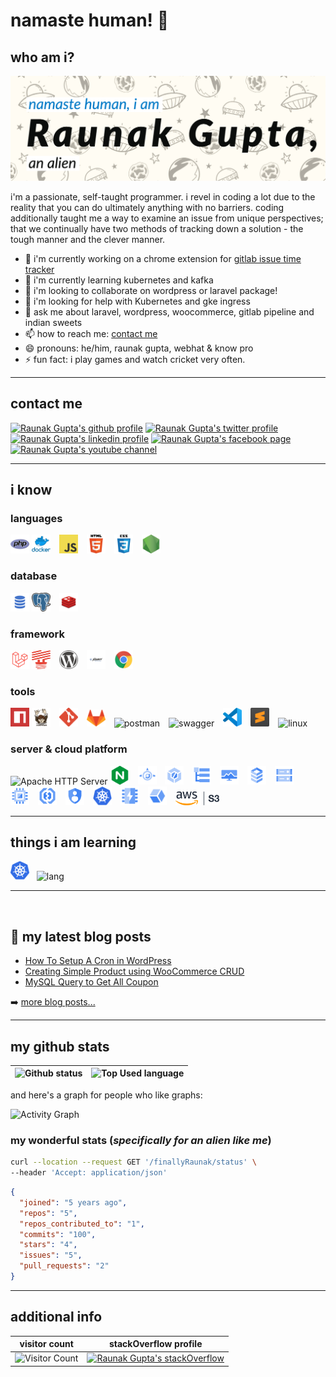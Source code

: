 # namaste human! :wave:

## who am i?

![main banner](./img/banner.jpeg)

i'm  a passionate, self-taught programmer. i revel in coding a lot due to the reality that you can do ultimately anything with no barriers. coding additionally taught me a way to examine an issue from unique perspectives; that we continually have two methods of tracking down a solution - the tough manner and the clever manner.


 - 🔭 i'm currently working on a chrome extension for [gitlab issue time tracker](https://github.com/finallyRaunak/gitlab-time-tracker)
 - 🌱 i'm currently learning kubernetes and kafka
 - 👯 i'm looking to collaborate on wordpress or laravel package!
 - 🤔 i'm looking for help with Kubernetes and gke ingress
 - 💬 ask me about laravel, wordpress, woocommerce, gitlab pipeline and indian sweets
 - 📫 how to reach me: [contact me](#contact-me)
 - 😄 pronouns: he/him, raunak gupta, webhat & know pro
 - ⚡ fun fact: i play games and watch cricket very often.

---

## contact me

[![Raunak Gupta's github profile](https://img.shields.io/badge/GitHub-100000?style=for-the-badge&logo=github&logoColor=white "github profile")](//github.com/finallyRaunak)
[![Raunak Gupta's twitter profile](https://img.shields.io/badge/Twitter-1DA1F2?style=for-the-badge&logo=twitter&logoColor=white "twitter profile")](//twitter.com/webhat14)
[![Raunak Gupta's linkedin profile](https://img.shields.io/badge/LinkedIn-0077B5?style=for-the-badge&logo=linkedin&logoColor=white "linkedin profile")](//www.linkedin.com/in/raunak-gupta/)
[![Raunak Gupta's facebook page](https://img.shields.io/badge/Facebook-1877F2?style=for-the-badge&logo=facebook&logoColor=white "facebook page")](//www.facebook.com/webhat.in/)
[![Raunak Gupta's youtube channel](https://img.shields.io/badge/YouTube-FF0000?style=for-the-badge&logo=youtube&logoColor=white "youtube page")](//www.youtube.com/channel/UCTCHKVFJeREOAeNt3ZF8VaQ)

---

<div>

## i know

### languages

<img src="https://raw.githubusercontent.com/github/explore/80688e429a7d4ef2fca1e82350fe8e3517d3494d/topics/php/php.png" alt="php" style="width: 30px;">
<img src="https://raw.githubusercontent.com/github/explore/80688e429a7d4ef2fca1e82350fe8e3517d3494d/topics/docker/docker.png" alt="docker" style="width: 30px; margin-right: 10px;">
<img src="https://raw.githubusercontent.com/github/explore/80688e429a7d4ef2fca1e82350fe8e3517d3494d/topics/javascript/javascript.png" alt="js" style="width: 30px; margin-right: 10px;">
<img src="https://raw.githubusercontent.com/github/explore/80688e429a7d4ef2fca1e82350fe8e3517d3494d/topics/html/html.png" alt="html" style="width: 30px; margin-right: 10px;">
<img src="https://raw.githubusercontent.com/github/explore/80688e429a7d4ef2fca1e82350fe8e3517d3494d/topics/css/css.png" alt="css" style="width: 30px; margin-right: 10px;">
<img src="https://raw.githubusercontent.com/github/explore/80688e429a7d4ef2fca1e82350fe8e3517d3494d/topics/nodejs/nodejs.png" alt="nodejs" style="width: 30px; margin-right: 10px;">

### database

<img src="https://raw.githubusercontent.com/github/explore/80688e429a7d4ef2fca1e82350fe8e3517d3494d/topics/sql/sql.png" alt="mysql" title="MySQL" style="width: 30px;">
<img src="https://raw.githubusercontent.com/github/explore/80688e429a7d4ef2fca1e82350fe8e3517d3494d/topics/postgresql/postgresql.png" alt="postgresql" title="PostgreSQL" style="width: 30px; margin-right: 10px;">
<img src="https://raw.githubusercontent.com/github/explore/80688e429a7d4ef2fca1e82350fe8e3517d3494d/topics/redis/redis.png" alt="redis" title="Redis" style="width: 30px; margin-right: 10px;">


### framework

<img src="https://raw.githubusercontent.com/github/explore/80688e429a7d4ef2fca1e82350fe8e3517d3494d/topics/laravel/laravel.png" alt="laravel" title="Laravel" style="width: 30px;">
<img src="./img/lumen-1.svg" alt="Lumen" title="Lumen" style="width: 30px; margin-right: 10px; height: 30px;">
<img src="https://raw.githubusercontent.com/github/explore/80688e429a7d4ef2fca1e82350fe8e3517d3494d/topics/wordpress/wordpress.png" alt="wordpress" title="WordPress" style="width: 30px; margin-right: 10px;">
<img src="https://raw.githubusercontent.com/github/explore/80688e429a7d4ef2fca1e82350fe8e3517d3494d/topics/jquery/jquery.png" alt="jquery" title="jQuery" style="width: 30px; margin-right: 10px;">
<img src="https://raw.githubusercontent.com/github/explore/80688e429a7d4ef2fca1e82350fe8e3517d3494d/topics/chrome-extension/chrome-extension.png" alt="chrome extension" title="Chrome Extension" style="width: 30px; margin-right: 10px;">


### tools

<img src="https://raw.githubusercontent.com/github/explore/80688e429a7d4ef2fca1e82350fe8e3517d3494d/topics/npm/npm.png" alt="npm" style="width: 30px;">
<img src="https://raw.githubusercontent.com/github/explore/80688e429a7d4ef2fca1e82350fe8e3517d3494d/topics/composer/composer.png" alt="composer" style="width: 30px; margin-right: 10px;">
<img src="./img/git-icon.svg" alt="git" style="width: 30px; margin-right: 10px;">
<img src="./img/gitlab.svg" alt="gitlab ci-cd" title="Gitlab CI CD" style="width: 30px; margin-right: 10px;">
<img src="https://avatars.githubusercontent.com/u/10251060" alt="postman" style="width: 30px; margin-right: 10px;">
<img src="https://avatars.githubusercontent.com/u/7658037" alt="swagger" style="width: 30px; margin-right: 10px;">
<img src="https://raw.githubusercontent.com/github/explore/80688e429a7d4ef2fca1e82350fe8e3517d3494d/topics/visual-studio-code/visual-studio-code.png" alt="vsc" style="width: 30px; margin-right: 10px;">
<img src="https://raw.githubusercontent.com/github/explore/80688e429a7d4ef2fca1e82350fe8e3517d3494d/topics/sublime-text/sublime-text.png" alt="sublime txt" style="width: 30px; margin-right: 10px;">
<img src="https://camo.githubusercontent.com/bbb327d6ba7708520eaafd13396fed64d73bf5df5c4cdd0ba03cf0843f7a9340/68747470733a2f2f7777772e766563746f726c6f676f2e7a6f6e652f6c6f676f732f676e755f626173682f676e755f626173682d69636f6e2e737667" alt="linux" style="width: 30px; margin-right: 10px;">

### server & cloud platform

<img src="https://avatars.githubusercontent.com/u/47359?s=200&amp;v=4" alt="Apache HTTP Server" title="Apache HTTP Server" style="width: 30px;">
<img src="https://raw.githubusercontent.com/github/explore/85cceaeeaf993ca35664dc37ea24f9237fbbfc14/topics/nginx/nginx.png" alt="nginx" style="width: 30px; margin-right: 10px;">
<img src="./img/app-engine.svg" alt="app-engine" title="Google App Engine" style="width: 30px; margin-right: 10px;">
<img src="./img/cloud-build.svg" alt="cloud-build" title="Cloud Build Serverless CI/CD Platform" style="width: 30px; margin-right: 10px;">
<img src="./img/cloud-logging.svg" alt="cloud-logging" title="Cloud Logging | Google Cloud" style="width: 30px; margin-right: 10px;">
<img src="./img/cloud-monitoringr.svg" alt="cloud-monitoring" title="Google Cloud Monitoring" style="width: 30px; margin-right: 10px;">
<img src="./img/cloud-sql.svg" alt="cloud-sql" title="Google Cloud SQL" style="width: 30px; margin-right: 10px;">
<img src="./img/cloud-storage.svg" alt="cloud-storage" title="Cloud Storage" style="width: 30px; margin-right: 10px;">
<img src="./img/compute-engine.svg" alt="compute-engine" title="Google Compute Engine" style="width: 30px; margin-right: 10px;">
<img src="./img/error-reporting.svg" alt="error-reporting" title="Error Reporting" style="width: 30px; margin-right: 10px;">
<img src="./img/iam.svg" alt="iam" title="Identity and Access Management | IAM" style="width: 30px; margin-right: 10px;">
<img src="./img/kubernetes.svg" alt="kubernetes" title="Kubernetes Engine (GKE)" style="width: 30px; margin-right: 10px;">
<img src="./img/memorystore.svg" alt="memorystore" title="Cloud Memorystore" style="width: 30px; margin-right: 10px;">
<img src="./img/stackdriver.svg" alt="stackdriver" title="Google Stackdriver" style="width: 30px; margin-right: 10px;">
<img src="./img/amazon-s3.svg" alt="s3" title="AWS S3" style="width: 70px; margin-right: 10px;">

---

## things i am learning

<img src="https://raw.githubusercontent.com/github/explore/80688e429a7d4ef2fca1e82350fe8e3517d3494d/topics/kubernetes/kubernetes.png" width="30px"> &nbsp;
![lang](https://img.shields.io/badge/Apache_Kafka-231F20?style=for-the-badge&logo=apache-kafka&logoColor=white)

</div>

---
<br />

## 📕 my latest blog posts


<!-- BLOG-POST-LIST:START -->
- [How To Setup A Cron in WordPress](https://www.webhat.in/article/wordpress-tutorials/how-to-setup-a-cron-in-wordpress/)
- [Creating Simple Product using WooCommerce CRUD](https://www.webhat.in/article/woocommerce-tutorial/creating-simple-product-using-woocommerce-crud/)
- [MySQL Query to Get All Coupon](https://www.webhat.in/article/woocommerce-tutorial/mysql-query-to-get-all-coupon/)
<!-- BLOG-POST-LIST:END -->

➡️ [more blog posts...](https://www.webhat.in)

---

## my github stats

| ![Github status](https://github-readme-stats.vercel.app/api?username=finallyRaunak&show_icons=true&include_all_commits=true&theme=buefy&hide_border=true) | ![Top Used language](https://github-readme-stats.vercel.app/api/top-langs/?username=finallyRaunak&layout=compact&theme=buefy&hide_border=true) |
| ------------- | ------------- |


and here's a graph for people who like graphs: 

![Activity Graph](https://activity-graph.herokuapp.com/graph?username=finallyRaunak&theme=github)

### my wonderful stats (*specifically for an alien like me*)

```sh
curl --location --request GET '/finallyRaunak/status' \
--header 'Accept: application/json'
```
```json
{
  "joined": "5 years ago",
  "repos": "5",
  "repos_contributed_to": "1",
  "commits": "100",
  "stars": "4",
  "issues": "5",
  "pull_requests": "2"
}
```

---

## additional info

| visitor count | stackOverflow profile |
| ------------- | ------------- |
| ![Visitor Count](https://profile-counter.glitch.me/finallyRaunak/count.svg) | [![Raunak Gupta's stackOverflow](https://stackoverflow-badge.vercel.app/?userID=5019802)](https://stackoverflow.com/users/5019802/raunak-gupta) |

<br><br>

